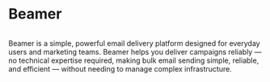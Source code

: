 <p>
    <h1>Beamer</h1>
<p>

<p>
    <a aria-label="License" href="https://github.com/keryx-labs/beamer-web/blob/main/LICENSE"><img alt="" src="https://img.shields.io/github/license/keryx-labs/beamer-web?style=flat"></a>
</p>

Beamer is a simple, powerful email delivery platform designed for everyday users and marketing teams. Beamer helps you deliver campaigns reliably — no technical expertise required, making bulk email sending simple, reliable, and efficient — without needing to manage complex infrastructure.
